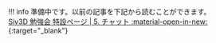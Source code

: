 
!!! info
    準備中です。以前の記事を下記から読むことができます。  
    [Siv3D 勉強会 特設ページ | 5. チャット :material-open-in-new:](https://siv3d.jp/lectures/study/advanced/5/){:target="_blank"}
